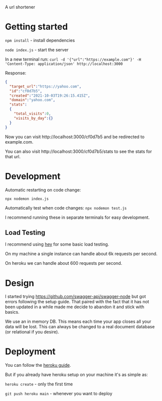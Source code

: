A url shortener

# Getting started

`npm install` - install dependencies

`node index.js` - start the server

In a new terminal run: `curl -d '{"url":"https://example.com"}' -H 'Content-Type: application/json' http://localhost:3000`

Response: 
```JSON
{
  "target_url":"https://yahoo.com",
  "id":"cf0d7b5",
  "created":"2021-10-03T19:26:15.415Z",
  "domain":"yahoo.com",
  "stats":
  {
    "total_visits":0,
    "visits_by_day":{}
  }
}
```
Now you can visit http://localhost:3000/cf0d7b5 and be redirected to example.com.

You can also visit http://localhost:3000/cf0d7b5/stats to see the stats for that url.

# Development

Automatic restarting on code change:

`npx nodemon index.js`

Automatically test when code changes:
`npx nodemon test.js`

I recommend running these in separate terminals for easy development.

## Load Testing

I recommend using [hey](https://github.com/rakyll/hey) for some basic load testing.

On my machine a single instance can handle about 6k requests per second.

On heroku we can handle about 600 requests per second.

# Design

I started trying https://github.com/swagger-api/swagger-node but got errors following the setup guide.
That paired with the fact that it has not been updated in a while made me decide to abandon it and stick with basics.

We use an in memory DB. This means each time your app closes all your data will be lost.
This can always be changed to a real document database (or relational if you desire).


# Deployment

You can follow the [heroku guide](https://devcenter.heroku.com/articles/deploying-nodejs).

But if you already have heroku setup on your machine it's as simple as:

`heroku create` - only the first time

`git push heroku main` - whenever you want to deploy
